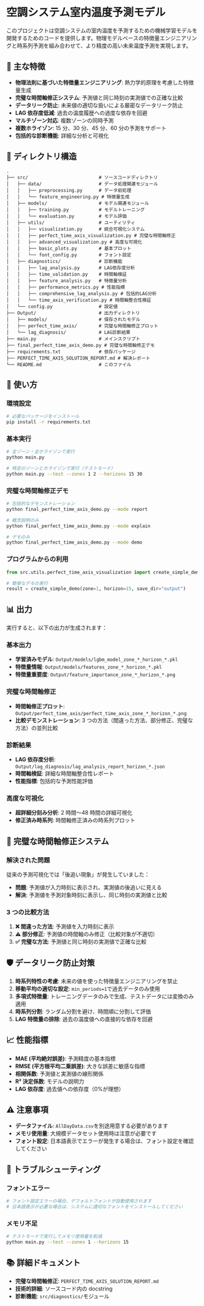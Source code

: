 # 空調システム室内温度予測モデル

このプロジェクトは空調システムの室内温度を予測するための機械学習モデルを開発するためのコードを提供します。物理モデルベースの特徴量エンジニアリングと時系列予測を組み合わせて、より精度の高い未来温度予測を実現します。

## 🎯 主な特徴

- **物理法則に基づいた特徴量エンジニアリング**: 熱力学的原理を考慮した特徴量生成
- **完璧な時間軸修正システム**: 予測値と同じ時刻の実測値での正確な比較
- **データリーク防止**: 未来値の適切な扱いによる厳密なデータリーク防止
- **LAG 依存度低減**: 過去の温度履歴への過度な依存を回避
- **マルチゾーン対応**: 複数ゾーンの同時予測
- **複数ホライゾン**: 15 分、30 分、45 分、60 分の予測をサポート
- **包括的な診断機能**: 詳細な分析と可視化

## 📁 ディレクトリ構造

```
.
├── src/                          # ソースコードディレクトリ
│   ├── data/                     # データ処理関連モジュール
│   │   ├── preprocessing.py      # データ前処理
│   │   └── feature_engineering.py # 特徴量生成
│   ├── models/                   # モデル関連モジュール
│   │   ├── training.py           # モデルトレーニング
│   │   └── evaluation.py         # モデル評価
│   ├── utils/                    # ユーティリティ
│   │   ├── visualization.py      # 統合可視化システム
│   │   ├── perfect_time_axis_visualization.py # 完璧な時間軸修正
│   │   ├── advanced_visualization.py # 高度な可視化
│   │   ├── basic_plots.py        # 基本プロット
│   │   └── font_config.py        # フォント設定
│   ├── diagnostics/              # 診断機能
│   │   ├── lag_analysis.py       # LAG依存度分析
│   │   ├── time_validation.py    # 時間軸検証
│   │   ├── feature_analysis.py   # 特徴量分析
│   │   ├── performance_metrics.py # 性能指標
│   │   ├── comprehensive_lag_analysis.py # 包括的LAG分析
│   │   └── time_axis_verification.py # 時間軸整合性検証
│   └── config.py                 # 設定値
├── Output/                       # 出力ディレクトリ
│   ├── models/                   # 保存されたモデル
│   ├── perfect_time_axis/        # 完璧な時間軸修正プロット
│   └── lag_diagnosis/            # LAG診断結果
├── main.py                       # メインスクリプト
├── final_perfect_time_axis_demo.py # 完璧な時間軸修正デモ
├── requirements.txt              # 依存パッケージ
├── PERFECT_TIME_AXIS_SOLUTION_REPORT.md # 解決レポート
└── README.md                     # このファイル
```

## 🚀 使い方

### 環境設定

```bash
# 必要なパッケージをインストール
pip install -r requirements.txt
```

### 基本実行

```bash
# 全ゾーン・全ホライゾンで実行
python main.py

# 特定のゾーンとホライゾンで実行（テストモード）
python main.py --test --zones 1 2 --horizons 15 30
```

### 完璧な時間軸修正デモ

```bash
# 包括的なデモンストレーション
python final_perfect_time_axis_demo.py --mode report

# 概念説明のみ
python final_perfect_time_axis_demo.py --mode explain

# デモのみ
python final_perfect_time_axis_demo.py --mode demo
```

### プログラムからの利用

```python
from src.utils.perfect_time_axis_visualization import create_simple_demo

# 簡単なデモの実行
result = create_simple_demo(zone=1, horizon=15, save_dir="output")
```

## 📊 出力

実行すると、以下の出力が生成されます：

### 基本出力

- **学習済みモデル**: `Output/models/lgbm_model_zone_*_horizon_*.pkl`
- **特徴量情報**: `Output/models/features_zone_*_horizon_*.pkl`
- **特徴量重要度**: `Output/feature_importance_zone_*_horizon_*.png`

### 完璧な時間軸修正

- **時間軸修正プロット**: `Output/perfect_time_axis/perfect_time_axis_zone_*_horizon_*.png`
- **比較デモンストレーション**: 3 つの方法（間違った方法、部分修正、完璧な方法）の並列比較

### 診断結果

- **LAG 依存度分析**: `Output/lag_diagnosis/lag_analysis_report_horizon_*.json`
- **時間軸検証**: 詳細な時間軸整合性レポート
- **性能指標**: 包括的な予測性能評価

### 高度な可視化

- **超詳細分刻み分析**: 2 時間〜48 時間の詳細可視化
- **修正済み時系列**: 時間軸修正済みの時系列プロット

## 🎯 完璧な時間軸修正システム

### 解決された問題

従来の予測可視化では「後追い現象」が発生していました：

- **問題**: 予測値が入力時刻に表示され、実測値の後追いに見える
- **解決**: 予測値を予測対象時刻に表示し、同じ時刻の実測値と比較

### 3 つの比較方法

1. **❌ 間違った方法**: 予測値を入力時刻に表示
2. **⚠️ 部分修正**: 予測値の時間軸のみ修正（比較対象が不適切）
3. **✅ 完璧な方法**: 予測値と同じ時刻の実測値で正確な比較

## 🛡️ データリーク防止対策

1. **時系列特性の考慮**: 未来の値を使った特徴量エンジニアリングを禁止
2. **移動平均の適切な設定**: `min_periods=1`で過去データのみ使用
3. **多項式特徴量**: トレーニングデータのみで生成、テストデータには変換のみ適用
4. **時系列分割**: ランダム分割を避け、時間順に分割して評価
5. **LAG 特徴量の排除**: 過去の温度値への直接的な依存を回避

## 📈 性能指標

- **MAE (平均絶対誤差)**: 予測精度の基本指標
- **RMSE (平方根平均二乗誤差)**: 大きな誤差に敏感な指標
- **相関係数**: 予測値と実測値の線形関係
- **R² 決定係数**: モデルの説明力
- **LAG 依存度**: 過去値への依存度（0%が理想）

## ⚠️ 注意事項

- **データファイル**: `AllDayData.csv`を別途用意する必要があります
- **メモリ使用量**: 大規模データセット使用時は注意が必要です
- **フォント設定**: 日本語表示でエラーが発生する場合は、フォント設定を確認してください

## 🔧 トラブルシューティング

### フォントエラー

```bash
# フォント設定エラーの場合、デフォルトフォントが自動使用されます
# 日本語表示が必要な場合は、システムに適切なフォントをインストールしてください
```

### メモリ不足

```bash
# テストモードで実行してメモリ使用量を削減
python main.py --test --zones 1 --horizons 15
```

## 📚 詳細ドキュメント

- **完璧な時間軸修正**: `PERFECT_TIME_AXIS_SOLUTION_REPORT.md`
- **技術的詳細**: ソースコード内の docstring
- **診断機能**: `src/diagnostics/`モジュール
